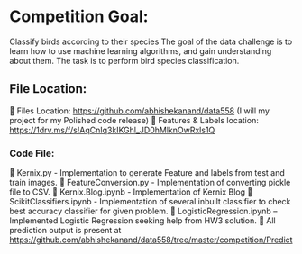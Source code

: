 # Competition Goal:

Classify birds according to their species
The goal of the data challenge is to learn how to use machine learning algorithms, and gain
understanding about them. The task is to perform bird species classification.

## File Location:
 Files Location: https://github.com/abhishekanand/data558 (I will my project for my Polished code release)
 Features & Labels location: https://1drv.ms/f/s!AqCnIq3kIKGhl_JD0hMlknOwRxls1Q 

### Code File:
 Kernix.py - Implementation to generate Feature and labels from test and train images.
 FeatureConversion.py - Implementation of converting pickle file to CSV.
 Kernix.Blog.ipynb - Implementation of Kernix Blog
 ScikitClassifiers.ipynb - Implementation of several inbuilt classifier to check best accuracy classifier for given problem.
 LogisticRegression.ipynb – Implemented Logistic Regression seeking help from HW3 solution.
 All prediction output is present at https://github.com/abhishekanand/data558/tree/master/competition/Predict
